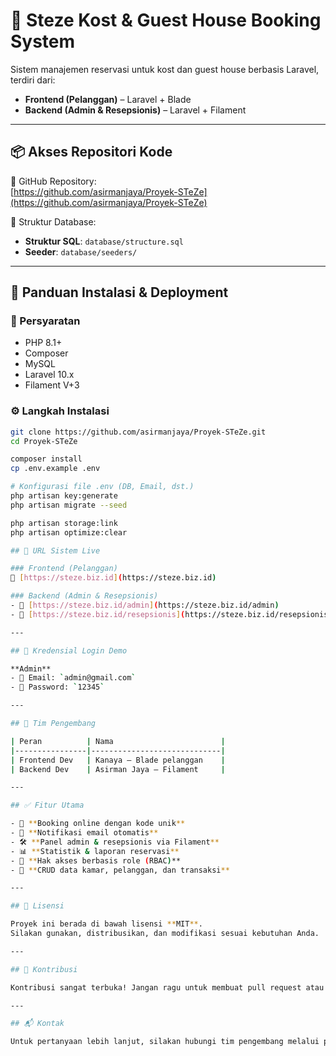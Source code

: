 # 🏨 Steze Kost & Guest House Booking System

Sistem manajemen reservasi untuk kost dan guest house berbasis Laravel, terdiri dari:

- **Frontend (Pelanggan)** – Laravel + Blade
- **Backend (Admin & Resepsionis)** – Laravel + Filament

---

## 📦 Akses Repositori Kode

🔗 GitHub Repository:  
[https://github.com/asirmanjaya/Proyek-STeZe](https://github.com/asirmanjaya/Proyek-STeZe)

📁 Struktur Database:

- **Struktur SQL**: `database/structure.sql`
- **Seeder**: `database/seeders/`

---

## 🚀 Panduan Instalasi & Deployment

### 📌 Persyaratan

- PHP 8.1+
- Composer
- MySQL
- Laravel 10.x
- Filament V+3

### ⚙️ Langkah Instalasi

```bash
git clone https://github.com/asirmanjaya/Proyek-STeZe.git
cd Proyek-STeZe

composer install
cp .env.example .env

# Konfigurasi file .env (DB, Email, dst.)
php artisan key:generate
php artisan migrate --seed

php artisan storage:link
php artisan optimize:clear

## 🔗 URL Sistem Live

### Frontend (Pelanggan)
🔗 [https://steze.biz.id](https://steze.biz.id)

### Backend (Admin & Resepsionis)
- 🔗 [https://steze.biz.id/admin](https://steze.biz.id/admin)
- 🔗 [https://steze.biz.id/resepsionis](https://steze.biz.id/resepsionis)

---

## 🔐 Kredensial Login Demo

**Admin**  
- 📧 Email: `admin@gmail.com`  
- 🔑 Password: `12345`

---

## 👥 Tim Pengembang

| Peran          | Nama                        |
|----------------|-----------------------------|
| Frontend Dev   | Kanaya – Blade pelanggan    |
| Backend Dev    | Asirman Jaya – Filament     |

---

## ✅ Fitur Utama

- 📅 **Booking online dengan kode unik**
- 📧 **Notifikasi email otomatis**
- 🛠 **Panel admin & resepsionis via Filament**
- 📊 **Statistik & laporan reservasi**
- 🔐 **Hak akses berbasis role (RBAC)**
- 📂 **CRUD data kamar, pelanggan, dan transaksi**

---

## 📖 Lisensi

Proyek ini berada di bawah lisensi **MIT**.  
Silakan gunakan, distribusikan, dan modifikasi sesuai kebutuhan Anda.

---

## 🚀 Kontribusi

Kontribusi sangat terbuka! Jangan ragu untuk membuat pull request atau membuka issue jika menemukan bug atau punya ide pengembangan baru.

---

## 📬 Kontak

Untuk pertanyaan lebih lanjut, silakan hubungi tim pengembang melalui profil GitHub atau email masing-masing.




